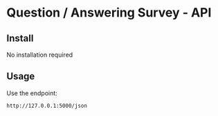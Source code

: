 # Question / Answering Survey - API

## Install

No installation required 

## Usage

Use the endpoint:

    http://127.0.0.1:5000/json


